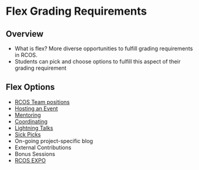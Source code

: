 # Flex Grading Requirements

## Overview
- What is flex? More diverse opportunities to fulfill grading requirements in RCOS.
- Students can pick and choose options to fulfill this aspect of their grading requirement

## Flex Options
- [RCOS Team positions](/teams/README)
- [Hosting an Event](/events/hosting)
- [Mentoring](/mentoring/README)
- [Coordinating](/coordinating/README)
- [Lightning Talks](/events/large_group_meetings?id=lightning-talks)
- [Sick Picks](/events/large_group_meetings?id=sick-picks)
- On-going project-specific blog
- External Contributions
- Bonus Sessions
- [RCOS EXPO](/events/expo)
